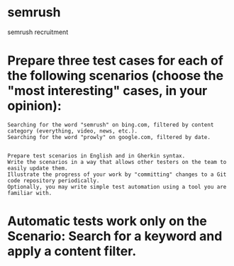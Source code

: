 # semrush
semrush recruitment

# Prepare three test cases for each of the following scenarios (choose the "most interesting" cases, in your opinion):

    Searching for the word "semrush" on bing.com, filtered by content category (everything, video, news, etc.).
    Searching for the word "prowly" on google.com, filtered by date.


    Prepare test scenarios in English and in Gherkin syntax.
    Write the scenarios in a way that allows other testers on the team to easily update them.
    Illustrate the progress of your work by "committing" changes to a Git code repository periodically.
    Optionally, you may write simple test automation using a tool you are familiar with.

# Automatic tests work only on the Scenario: Search for a keyword and apply a content filter.
